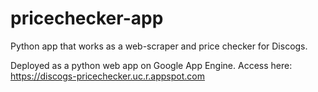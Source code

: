 # pricechecker-app
Python app that works as a web-scraper and price checker for Discogs.

Deployed as a python web app on Google App Engine. Access here: https://discogs-pricechecker.uc.r.appspot.com
